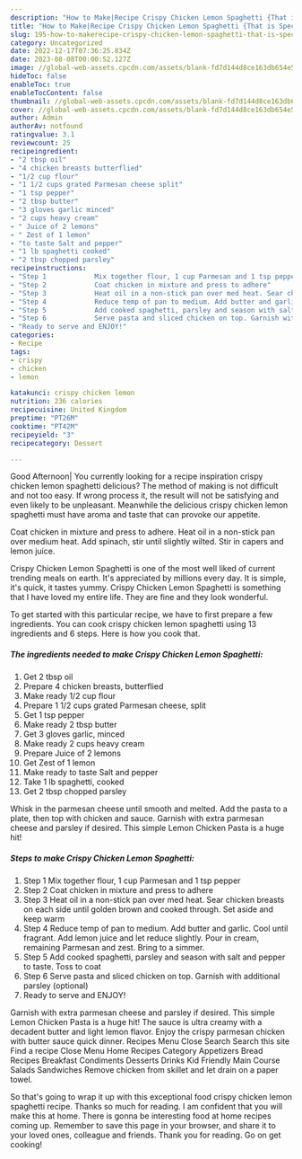 ```yaml
---
description: "How to Make|Recipe Crispy Chicken Lemon Spaghetti {That is Special"
title: "How to Make|Recipe Crispy Chicken Lemon Spaghetti {That is Special"
slug: 195-how-to-makerecipe-crispy-chicken-lemon-spaghetti-that-is-special
category: Uncategorized
date: 2022-12-17T07:36:25.834Z
date: 2023-08-08T00:00:52.127Z
image: //global-web-assets.cpcdn.com/assets/blank-fd7d144d8ce163db654e5a02c40b08a2775adb7897d16e4062681dc7e1b2800f.png
hideToc: false
enableToc: true
enableTocContent: false
thumbnail: //global-web-assets.cpcdn.com/assets/blank-fd7d144d8ce163db654e5a02c40b08a2775adb7897d16e4062681dc7e1b2800f.png
cover: //global-web-assets.cpcdn.com/assets/blank-fd7d144d8ce163db654e5a02c40b08a2775adb7897d16e4062681dc7e1b2800f.png
author: Admin
authorAv: notfound
ratingvalue: 3.1
reviewcount: 25
recipeingredient:
- "2 tbsp oil"
- "4 chicken breasts butterflied"
- "1/2 cup flour"
- "1 1/2 cups grated Parmesan cheese split"
- "1 tsp pepper"
- "2 tbsp butter"
- "3 gloves garlic minced"
- "2 cups heavy cream"
- " Juice of 2 lemons"
- " Zest of 1 lemon"
- "to taste Salt and pepper"
- "1 lb spaghetti cooked"
- "2 tbsp chopped parsley"
recipeinstructions:
- "Step 1            Mix together flour, 1 cup Parmesan and 1 tsp pepper"
- "Step 2            Coat chicken in mixture and press to adhere"
- "Step 3            Heat oil in a non-stick pan over med heat. Sear chicken breasts on each side until golden brown and cooked through. Set aside and keep warm"
- "Step 4            Reduce temp of pan to medium. Add butter and garlic. Cool until fragrant. Add lemon juice and let reduce slightly. Pour in cream, remaining Parmesan and zest. Bring to a simmer."
- "Step 5            Add cooked spaghetti, parsley and season with salt and pepper to taste. Toss to coat"
- "Step 6            Serve pasta and sliced chicken on top. Garnish with additional parsley (optional)"
- "Ready to serve and ENJOY!"
categories:
- Recipe
tags:
- crispy
- chicken
- lemon

katakunci: crispy chicken lemon 
nutrition: 236 calories
recipecuisine: United Kingdom
preptime: "PT26M"
cooktime: "PT42M"
recipeyield: "3"
recipecategory: Dessert

---
```



Good Afternoon| You currently looking for a recipe inspiration crispy chicken lemon spaghetti delicious? The method of making is not difficult and not too easy. If wrong process it, the result will not be satisfying and even likely to be unpleasant. Meanwhile the delicious crispy chicken lemon spaghetti must have aroma and taste that can provoke our appetite.





Coat chicken in mixture and press to adhere. Heat oil in a non-stick pan over medium heat. Add spinach, stir until slightly wilted. Stir in capers and lemon juice.

Crispy Chicken Lemon Spaghetti is one of the most well liked of current trending meals on earth. It's appreciated by millions every day. It is simple, it's quick, it tastes yummy. Crispy Chicken Lemon Spaghetti is something that I have loved my entire life. They are fine and they look wonderful.


To get started with this particular recipe, we have to first prepare a few ingredients. You can cook crispy chicken lemon spaghetti using 13 ingredients and 6 steps. Here is how you cook that.

<!--inarticleads1-->

##### The ingredients needed to make Crispy Chicken Lemon Spaghetti:

1. Get 2 tbsp oil
1. Prepare 4 chicken breasts, butterflied
1. Make ready 1/2 cup flour
1. Prepare 1 1/2 cups grated Parmesan cheese, split
1. Get 1 tsp pepper
1. Make ready 2 tbsp butter
1. Get 3 gloves garlic, minced
1. Make ready 2 cups heavy cream
1. Prepare  Juice of 2 lemons
1. Get  Zest of 1 lemon
1. Make ready to taste Salt and pepper
1. Take 1 lb spaghetti, cooked
1. Get 2 tbsp chopped parsley


Whisk in the parmesan cheese until smooth and melted. Add the pasta to a plate, then top with chicken and sauce. Garnish with extra parmesan cheese and parsley if desired. This simple Lemon Chicken Pasta is a huge hit! 

<!--inarticleads2-->

##### Steps to make Crispy Chicken Lemon Spaghetti:

1. Step 1            Mix together flour, 1 cup Parmesan and 1 tsp pepper
1. Step 2            Coat chicken in mixture and press to adhere
1. Step 3            Heat oil in a non-stick pan over med heat. Sear chicken breasts on each side until golden brown and cooked through. Set aside and keep warm
1. Step 4            Reduce temp of pan to medium. Add butter and garlic. Cool until fragrant. Add lemon juice and let reduce slightly. Pour in cream, remaining Parmesan and zest. Bring to a simmer.
1. Step 5            Add cooked spaghetti, parsley and season with salt and pepper to taste. Toss to coat
1. Step 6            Serve pasta and sliced chicken on top. Garnish with additional parsley (optional)
1. Ready to serve and ENJOY!

Garnish with extra parmesan cheese and parsley if desired. This simple Lemon Chicken Pasta is a huge hit! The sauce is ultra creamy with a decadent butter and light lemon flavor. Enjoy the crispy parmesan chicken with butter sauce quick dinner. Recipes Menu Close Search Search this site Find a recipe Close Menu Home Recipes Category Appetizers Bread Recipes Breakfast Condiments Desserts Drinks Kid Friendly Main Course Salads Sandwiches Remove chicken from skillet and let drain on a paper towel. 

So that's going to wrap it up with this exceptional food crispy chicken lemon spaghetti recipe. Thanks so much for reading. I am confident that you will make this at home. There is gonna be interesting food at home recipes coming up. Remember to save this page in your browser, and share it to your loved ones, colleague and friends. Thank you for reading. Go on get cooking!
